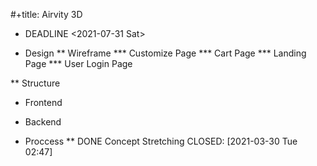 #+title:  Airvity 3D

* DEADLINE <2021-07-31 Sat>

* Design
** Wireframe
*** Customize Page
*** Cart Page
*** Landing Page
*** User Login Page

** Structure

* Frontend

* Backend

* Proccess
** DONE Concept Stretching
   CLOSED: [2021-03-30 Tue 02:47]
